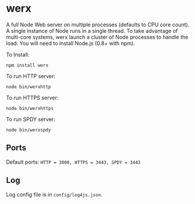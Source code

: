 werx
====

A full Node Web server on multiple processes (defaults to CPU core count). A single instance of Node runs in a single thread. To take advantage of multi-core systems, werx launch a cluster of Node processes to handle the load. You will need to install Node.js (0.8+ with npm). 

To Install:

```
npm install werx
``` 

To run HTTP server:

```
node bin/werxhttp
```

To run HTTPS server:

```
node bin/werxhttps
```

To run SPDY server:

```
node bin/werxspdy
```

## Ports

Default ports: `HTTP = 3000, HTTPS = 3443, SPDY = 3443`

## Log

Log config file is in `config/log4js.json`. 
